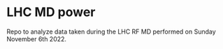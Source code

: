 # LHC MD power
Repo to analyze data taken during the LHC RF MD performed on Sunday November 6th 2022.
